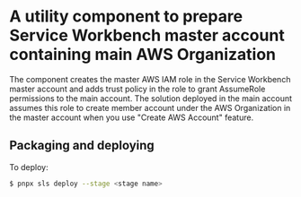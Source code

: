 # A utility component to prepare Service Workbench master account containing main AWS Organization

The component creates the master AWS IAM role in the Service Workbench master account and adds trust policy in the role
to grant AssumeRole permissions to the main account. The solution deployed in the main account assumes this role
to create member account under the AWS Organization in the master account when you use "Create AWS Account" feature.

## Packaging and deploying

To deploy:

```bash
$ pnpx sls deploy --stage <stage name>
```
